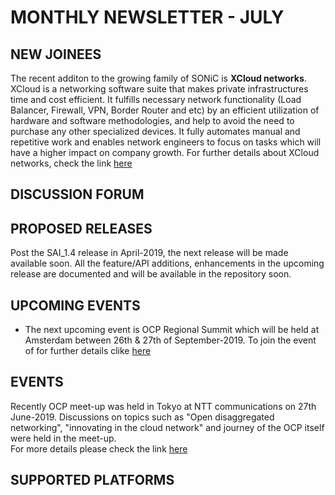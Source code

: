# MONTHLY NEWSLETTER - JULY


## NEW JOINEES

The recent additon to the growing family of SONiC is **XCloud networks**. XCloud is a networking software suite that makes private infrastructures time and cost efficient. It fulfills necessary network functionality (Load Balancer, Firewall, VPN, Border Router and etc) by an efficient utilization of hardware and software methodologies, and help to avoid the need to purchase any other specialized devices.
It fully automates manual and repetitive work and enables network engineers to focus on tasks which will have a higher impact on company growth.
For further details about XCloud networks, check the link [here](https://www.xcloudnetworks.com/products/xcloud-suite/)  

## DISCUSSION FORUM


## PROPOSED RELEASES

Post the SAI_1.4 release in April-2019, the next release will be made available soon. All the feature/API additions, enhancements in the upcoming release are documented and will be available in the repository soon.  


## UPCOMING EVENTS  

- The next upcoming event is OCP Regional Summit which will be held at Amsterdam between 26th & 27th of September-2019. To join the event of for further details clike [here](https://azure.github.io/SONiC/index.html)   


## EVENTS

Recently OCP meet-up was held in Tokyo at NTT communications on 27th June-2019. Discussions on topics such as "Open disaggregated networking", "innovating in the cloud network" and journey of the OCP itself were held in the meet-up.  
For more details please check the link [here](http://opencomputejapan.org/en/archives/624)


## SUPPORTED PLATFORMS


